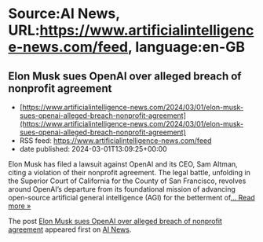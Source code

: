 # Source:AI News, URL:https://www.artificialintelligence-news.com/feed, language:en-GB

## Elon Musk sues OpenAI over alleged breach of nonprofit agreement
 - [https://www.artificialintelligence-news.com/2024/03/01/elon-musk-sues-openai-alleged-breach-nonprofit-agreement](https://www.artificialintelligence-news.com/2024/03/01/elon-musk-sues-openai-alleged-breach-nonprofit-agreement)
 - RSS feed: https://www.artificialintelligence-news.com/feed
 - date published: 2024-03-01T13:09:25+00:00

<p>Elon Musk has filed a lawsuit against OpenAI and its CEO, Sam Altman, citing a violation of their nonprofit agreement. The legal battle, unfolding in the Superior Court of California for the County of San Francisco, revolves around OpenAI&#8217;s departure from its foundational mission of advancing open-source artificial general intelligence (AGI) for the betterment of<a class="excerpt-read-more" href="https://www.artificialintelligence-news.com/2024/03/01/elon-musk-sues-openai-alleged-breach-nonprofit-agreement/" title="ReadElon Musk sues OpenAI over alleged breach of nonprofit agreement">... Read more &#187;</a></p>
<p>The post <a href="https://www.artificialintelligence-news.com/2024/03/01/elon-musk-sues-openai-alleged-breach-nonprofit-agreement/">Elon Musk sues OpenAI over alleged breach of nonprofit agreement</a> appeared first on <a href="https://www.artificialintelligence-news.com">AI News</a>.</p>


